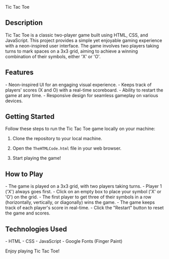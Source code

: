 <!DOCTYPE html>
<html lang="en">
  <head> Tic Tac Toe </head> 
<body>
<h2> Description </h2> 
<p>Tic Tac Toe is a classic two-player game built using HTML, CSS, and JavaScript. This project provides a simple yet enjoyable gaming experience with a neon-inspired user interface. The game involves two players taking turns to mark spaces on a 3x3 grid, aiming to achieve a winning combination of their symbols, either 'X' or 'O'.</p>

<h2>Features</h2>
<p>
- Neon-inspired UI for an engaging visual experience.
- Keeps track of players' scores (X and O) with a real-time scoreboard.
- Ability to restart the game at any time.
- Responsive design for seamless gameplay on various devices.
</p>

<h2>Getting Started</h2>

<p> Follow these steps to run the Tic Tac Toe game locally on your machine:

1. Clone the repository to your local machine.
   
2. Open the `TheHTMLCode.html` file in your web browser.

3. Start playing the game!</p>

<h2>How to Play</h2>

<p>
- The game is played on a 3x3 grid, with two players taking turns.
- Player 1 ('X') always goes first.
- Click on an empty box to place your symbol ('X' or 'O') on the grid.
- The first player to get three of their symbols in a row (horizontally, vertically, or diagonally) wins the game.
- The game keeps track of each player's score in real-time.
- Click the "Restart" button to reset the game and scores.
</p>
<h2>Technologies Used</h2>
<p>
- HTML
- CSS
- JavaScript
- Google Fonts (Finger Paint)
</p>
<p>Enjoy playing Tic Tac Toe!</p>


</body>
